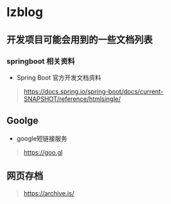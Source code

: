 # lzblog

## 开发项目可能会用到的一些文档列表
###  springboot 相关资料
- Spring Boot 官方开发文档资料
> https://docs.spring.io/spring-boot/docs/current-SNAPSHOT/reference/htmlsingle/
## Goolge  
- google短链接服务
> https://goo.gl
## 网页存档 
> https://archive.is/


